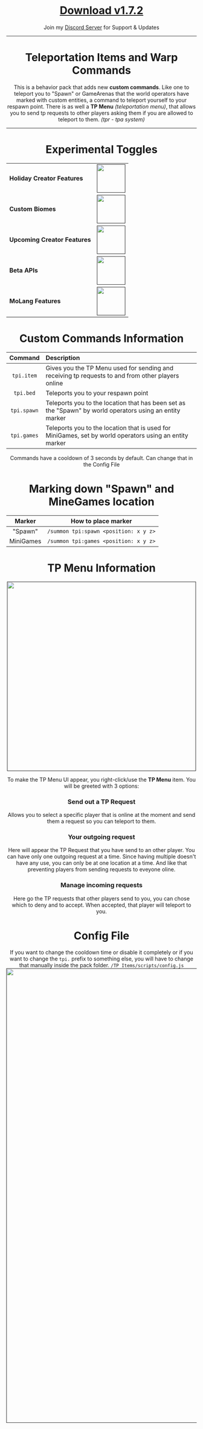 <div align="center">

# [Download v1.7.2](https://www.mediafire.com/file/ugza8yk1wwvuk0y/TP_Items_v1.7.2.mcpack/file#)
Join my [Discord Server](https://discord.gg/bs66cpWkqf) for Support & Updates

---

# Teleportation Items and Warp Commands
  This is a behavior pack that adds new **custom commands**. Like one to teleport you to "Spawn" or GameArenas that the world operators have marked with custom entities, a command to teleport yourself to your respawn point. There is as well a **TP Menu** *(teleportation menu)*, that allows you to send tp requests to other players asking them if you are allowed to teleport to them. *(tpr - tpa system)*

---

# Experimental Toggles
  | | |
  | :--- | :---: |
  | **Holiday Creator Features** | [<img src="https://user-images.githubusercontent.com/115075789/207722874-c9c3b1d5-8ee3-428f-95a9-564a5bd21361.png" width="75">]() |
  | **Custom Biomes** | [<img src="https://user-images.githubusercontent.com/115075789/207723014-b09cdef4-b687-42e0-a371-6632e93f5458.png" width="75">]() |
  | **Upcoming Creator Features** | [<img src="https://user-images.githubusercontent.com/115075789/207723014-b09cdef4-b687-42e0-a371-6632e93f5458.png" width="75">]() |
  | **Beta APIs** | [<img src="https://user-images.githubusercontent.com/115075789/207722874-c9c3b1d5-8ee3-428f-95a9-564a5bd21361.png" width="75">]() |
  | **MoLang Features** | [<img src="https://user-images.githubusercontent.com/115075789/207723014-b09cdef4-b687-42e0-a371-6632e93f5458.png" width="75">]() |

# Custom Commands Information
  | **Command** | **Description** |
  | :---: | :--- |
  | `tpi.item` | Gives you the TP Menu used for sending and receiving tp requests to and from other players online |
  | `tpi.bed` | Teleports you to your respawn point |
  | `tpi.spawn` | Teleports you to the location that has been set as the "Spawn" by world operators using an entity marker |
  | `tpi.games` | Teleports you to the location that is used for MiniGames, set by world operators using an entity marker |

  Commands have a cooldown of 3 seconds by default. Can change that in the Config File

# Marking down "Spawn" and MineGames location
  | Marker | How to place marker |
  | :---: | :---: |
  | "Spawn" | `/summon tpi:spawn <position: x y z>` |
  | MiniGames | `/summon tpi:games <position: x y z>` |

# TP Menu Information
  [<img src="https://user-images.githubusercontent.com/115075789/206479917-fc91efd8-29a1-4b46-8d55-50cf3c7aef93.png" width="500">]()

  To make the TP Menu UI appear, you right-click/use the **TP Menu** item. You will be greeted with 3 options:

### Send out a TP Request
  Allows you to select a specific player that is online at the moment and send them a request so you can teleport to them.

### Your outgoing request
  Here will appear the TP Request that you have send to an other player. You can have only one outgoing request at a time. Since having multiple doesn't have any use, you can only be at one location at a time. And like that preventing players from sending requests to eveyone oline.

### Manage incoming requests
  Here go the TP requests that other players send to you, you can chose which to deny and to accept. When accepted, that player will teleport to you.

# Config File
  If you want to change the cooldown time or disable it completely or if you want to change the `tpi.` prefix to something else, you will have to change that manually inside the pack folder. `/TP Items/scripts/config.js`
  [<img src="https://github.com/DeathSinger4221/Deaths-McBe-Packs/assets/115075789/809e1c76-fa01-48d0-9447-d7960820fca7" width="1200">]()

 
</div align>
